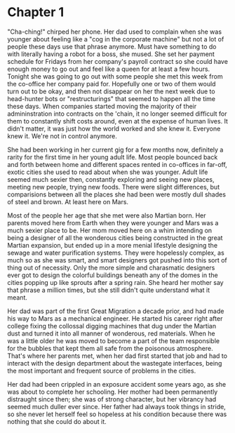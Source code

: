 # Chapter 1

"Cha-ching!" chirped her phone.
Her dad used to complain when she was younger about feeling like a "cog in the corporate machine" but not a lot of people these days use that phrase anymore.
Must have something to do with literally having a robot for a boss, she mused.
She set her payment schedule for Fridays from her company's payroll contract so she could have enough money to go out and feel like a queen for at least a few hours.
Tonight she was going to go out with some people she met this week from the co-office her company paid for.
Hopefully one or two of them would turn out to be okay, and then not disappear on her the next week due to head-hunter bots or "restructurings" that seemed to happen all the time these days.
When companies started moving the majority of their admininstration into contracts on the 'chain,
it no longer seemed difficult for them to constantly shift costs around, even at the expense of human lives.
It didn't matter, it was just how the world worked and she knew it. Everyone knew it. We're not in control anymore.

She had been working in her current gig for a few months now, definitely a rarity for the first time in her young adult life.
Most people bounced back and forth between home and different spaces rented in co-offices in far-off, exotic cities she used to read about when she was younger.
Adult life seemed much sexier then, constantly exploring and seeing new places, meeting new people, trying new foods.
There were slight differences, but comparisions between all the places she had been were mostly dull shades of steel and brown.
At least here on Mars.

Most of the people her age that she met were also Martian born.
Her parents moved here from Earth when they were younger and Mars was a much sexier place to be.
Her mom moved here on a whim intending on being a designer of all the wonderous cities being constructed in the great Martian expansion,
but ended up in a more menial lifestyle designing the sewage and water purification systems.
They were hopelessly complex, as much so as she was smart, and smart designers got pushed into this sort of thing out of necessity.
Only the more simple and charasmatic designers ever got to design the colorful buildings beneath any of the domes in the cities popping up like sprouts after a spring rain.
She heard her mother say that phrase a million times, but she still didn't quite understand what it meant.

Her dad was part of the first Great Migration a decade prior, and had made his way to Mars as a mechanical engineer.
He started his career right after college fixing the collossal digging machines that dug under the Martian dust and turned it into all manner of wonderous, red materials.
When he was a little older he was moved to become a part of the team responsible for the bubbles that kept them all safe from the poisonous atmosphere.
That's where her parents met, when her dad first started that job and had to interact with the design department about the wastegate interfaces,
being the most important and frequent source of problems in the cities.

Her dad had been crippled in an exposure accident some years ago, as she was about to complete her schooling.
Her mother had been permanently distraught since then; she was of strong character, but her vibrancy had seemed much duller ever since.
Her father had always took things in stride, so she never let herself feel so hopeless at his condition because there was nothing that she could do about it.
